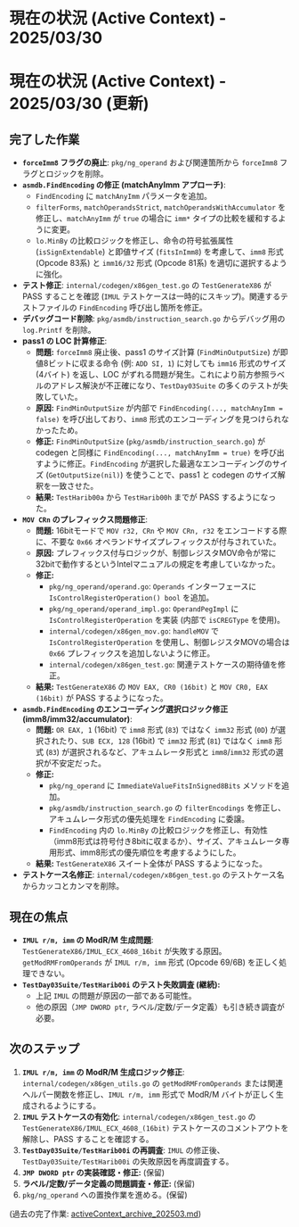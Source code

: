 # 現在の状況 (Active Context) - 2025/03/30

# 現在の状況 (Active Context) - 2025/03/30 (更新)

## 完了した作業
- **`forceImm8` フラグの廃止**: `pkg/ng_operand` および関連箇所から `forceImm8` フラグとロジックを削除。
- **`asmdb.FindEncoding` の修正 (matchAnyImm アプローチ)**:
    - `FindEncoding` に `matchAnyImm` パラメータを追加。
    - `filterForms`, `matchOperandsStrict`, `matchOperandsWithAccumulator` を修正し、`matchAnyImm` が `true` の場合に `imm*` タイプの比較を緩和するように変更。
    - `lo.MinBy` の比較ロジックを修正し、命令の符号拡張属性 (`isSignExtendable`) と即値サイズ (`fitsInImm8`) を考慮して、`imm8` 形式 (Opcode 83系) と `imm16/32` 形式 (Opcode 81系) を適切に選択するように強化。
- **テスト修正**: `internal/codegen/x86gen_test.go` の `TestGenerateX86` が PASS することを確認 (`IMUL` テストケースは一時的にスキップ)。関連するテストファイルの `FindEncoding` 呼び出し箇所を修正。
- **デバッグコード削除**: `pkg/asmdb/instruction_search.go` からデバッグ用の `log.Printf` を削除。
- **pass1 の LOC 計算修正**:
    - **問題:** `forceImm8` 廃止後、pass1 のサイズ計算 (`FindMinOutputSize`) が即値8ビットに収まる命令 (例: `ADD SI, 1`) に対しても `imm16` 形式のサイズ (4バイト) を返し、LOC がずれる問題が発生。これにより前方参照ラベルのアドレス解決が不正確になり、`TestDay03Suite` の多くのテストが失敗していた。
    - **原因:** `FindMinOutputSize` が内部で `FindEncoding(..., matchAnyImm = false)` を呼び出しており、`imm8` 形式のエンコーディングを見つけられなかったため。
    - **修正:** `FindMinOutputSize` (`pkg/asmdb/instruction_search.go`) が codegen と同様に `FindEncoding(..., matchAnyImm = true)` を呼び出すように修正。`FindEncoding` が選択した最適なエンコーディングのサイズ (`GetOutputSize(nil)`) を使うことで、pass1 と codegen のサイズ解釈を一致させた。
    - **結果:** `TestHarib00a` から `TestHarib00h` までが PASS するようになった。
- **`MOV CRn` のプレフィックス問題修正**:
    - **問題:** 16bitモードで `MOV r32, CRn` や `MOV CRn, r32` をエンコードする際に、不要な `0x66` オペランドサイズプレフィックスが付与されていた。
    - **原因:** プレフィックス付与ロジックが、制御レジスタMOV命令が常に32bitで動作するというIntelマニュアルの規定を考慮していなかった。
    - **修正:**
        - `pkg/ng_operand/operand.go`: `Operands` インターフェースに `IsControlRegisterOperation() bool` を追加。
        - `pkg/ng_operand/operand_impl.go`: `OperandPegImpl` に `IsControlRegisterOperation` を実装 (内部で `isCREGType` を使用)。
        - `internal/codegen/x86gen_mov.go`: `handleMOV` で `IsControlRegisterOperation` を使用し、制御レジスタMOVの場合は `0x66` プレフィックスを追加しないように修正。
        - `internal/codegen/x86gen_test.go`: 関連テストケースの期待値を修正。
    - **結果:** `TestGenerateX86` の `MOV EAX, CR0 (16bit)` と `MOV CR0, EAX (16bit)` が PASS するようになった。
- **`asmdb.FindEncoding` のエンコーディング選択ロジック修正 (imm8/imm32/accumulator)**:
    - **問題:** `OR EAX, 1` (16bit) で `imm8` 形式 (`83`) ではなく `imm32` 形式 (`0D`) が選択されたり、`SUB ECX, 128` (16bit) で `imm32` 形式 (`81`) ではなく `imm8` 形式 (`83`) が選択されるなど、アキュムレータ形式と `imm8`/`imm32` 形式の選択が不安定だった。
    - **修正:**
        - `pkg/ng_operand` に `ImmediateValueFitsInSigned8Bits` メソッドを追加。
        - `pkg/asmdb/instruction_search.go` の `filterEncodings` を修正し、アキュムレータ形式の優先処理を `FindEncoding` に委譲。
        - `FindEncoding` 内の `lo.MinBy` の比較ロジックを修正し、有効性（imm8形式は符号付き8bitに収まるか）、サイズ、アキュムレータ専用形式、imm8形式の優先順位を考慮するようにした。
    - **結果:** `TestGenerateX86` スイート全体が PASS するようになった。
- **テストケース名修正**: `internal/codegen/x86gen_test.go` のテストケース名からカッコとカンマを削除。

## 現在の焦点
- **`IMUL r/m, imm` の ModR/M 生成問題**: `TestGenerateX86/IMUL_ECX_4608_16bit` が失敗する原因。`getModRMFromOperands` が `IMUL r/m, imm` 形式 (Opcode 69/6B) を正しく処理できない。
- **`TestDay03Suite/TestHarib00i` のテスト失敗調査 (継続):**
    - 上記 `IMUL` の問題が原因の一部である可能性。
    - 他の原因（`JMP DWORD ptr`, ラベル/定数/データ定義）も引き続き調査が必要。

## 次のステップ
1. **`IMUL r/m, imm` の ModR/M 生成ロジック修正**: `internal/codegen/x86gen_utils.go` の `getModRMFromOperands` または関連ヘルパー関数を修正し、`IMUL r/m, imm` 形式で ModR/M バイトが正しく生成されるようにする。
2. **`IMUL` テストケースの有効化**: `internal/codegen/x86gen_test.go` の `TestGenerateX86/IMUL_ECX_4608_(16bit)` テストケースのコメントアウトを解除し、PASS することを確認する。
3. **`TestDay03Suite/TestHarib00i` の再調査**: `IMUL` の修正後、`TestDay03Suite/TestHarib00i` の失敗原因を再度調査する。
4. **`JMP DWORD ptr` の実装確認・修正:** (保留)
5. **ラベル/定数/データ定義の問題調査・修正:** (保留)
6. `pkg/ng_operand` への置換作業を進める。(保留)

(過去の完了作業: [activeContext_archive_202503.md](../archives/activeContext_archive_202503.md))
